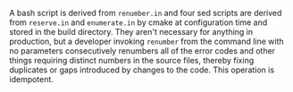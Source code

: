 A bash script is derived from `renumber.in` and four sed scripts are
derived from `reserve.in` and `enumerate.in` by cmake at configuration
time and stored in the build directory. They aren't necessary for
anything in production, but a developer invoking `renumber` from the
command line with no parameters consecutively renumbers all of the
error codes and other things requiring distinct numbers in the source
files, thereby fixing duplicates or gaps introduced by changes to the
code. This operation is idempotent.
